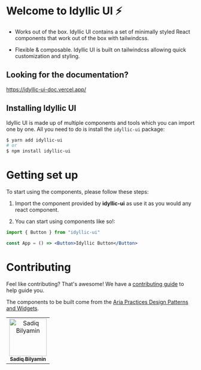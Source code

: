 # Welcome to Idyllic UI ⚡️


- Works out of the box. Idyllic UI contains a set of minimally styled React components
  that work out of the box with tailwindcss.

- Flexible & composable. Idyllic UI is built on tailwindcss allowing quick customization and styling.

## Looking for the documentation?

https://idyllic-ui-doc.vercel.app/

## Installing Idyllic UI

Idyllic UI is made up of multiple components and tools which you can import
one by one. All you need to do is install the `idyllic-ui` package:

```sh
$ yarn add idyllic-ui
# or
$ npm install idyllic-ui
```

# Getting set up

To start using the components, please follow these steps:

1. Import the component provided by **idyllic-ui** as use it as you would any react component.

2. You can start using components like so!:

```jsx
import { Button } from "idyllic-ui"

const App = () => <Button>Idyllic Button</Button>
```

# Contributing

Feel like contributing? That's awesome! We have a
[contributing guide](../../CONTRIBUTING.md) to help guide you.

The components to be built come from the
[Aria Practices Design Patterns and Widgets](https://www.w3.org/TR/wai-aria-practices-1.1).



<!-- ALL-CONTRIBUTORS-LIST:START - Do not remove or modify this section -->
<!-- prettier-ignore-start -->
<!-- markdownlint-disable -->
<table>
  <tr>
    <td style="text-align: center"><a href="https://github.com/itsabubakar"><img src="https://avatars.githubusercontent.com/u/38594933?s=400&u=2fa4867cca70cfa20a908e60cb100c0b178124f2&v=4" width="100px;" alt="Sadiq Bilyamin"/><br /><sub><b>Sadiq Bilyamin</b></sub></a><br /><a href="https://github.com/itsabubakar/idyllic-ui-doc" title="Code"></a>  </td>
  </tr>
</table>

<!-- markdownlint-enable -->
<!-- prettier-ignore-end -->

<!-- ALL-CONTRIBUTORS-LIST:END -->
